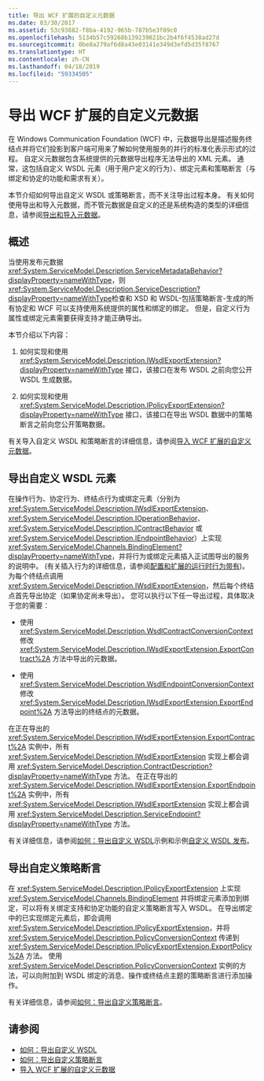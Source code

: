 ```yaml
---
title: 导出 WCF 扩展的自定义元数据
ms.date: 03/30/2017
ms.assetid: 53c93882-f8ba-4192-965b-787b5e3f09c0
ms.openlocfilehash: 5134b57c59268b139239021bc2b4f6f4538ad27d
ms.sourcegitcommit: 0be8a279af6d8a43e03141e349d3efd5d35f8767
ms.translationtype: HT
ms.contentlocale: zh-CN
ms.lasthandoff: 04/18/2019
ms.locfileid: "59334505"
---
```

# <a name="exporting-custom-metadata-for-a-wcf-extension"></a>导出 WCF 扩展的自定义元数据
在 Windows Communication Foundation (WCF) 中，元数据导出是描述服务终结点并将它们投影到客户端可用来了解如何使用服务的并行的标准化表示形式的过程。 自定义元数据包含系统提供的元数据导出程序无法导出的 XML 元素。 通常，这包括自定义 WSDL 元素（用于用户定义的行为）、绑定元素和策略断言（与绑定和协定的功能和需求有关）。  
  
 本节介绍如何导出自定义 WSDL 或策略断言，而不关注导出过程本身。 有关如何使用导出和导入元数据，而不管元数据是自定义的还是系统构造的类型的详细信息，请参阅[导出和导入元数据](../../../../docs/framework/wcf/feature-details/exporting-and-importing-metadata.md)。  
  
## <a name="overview"></a>概述  
 当使用发布元数据<xref:System.ServiceModel.Description.ServiceMetadataBehavior?displayProperty=nameWithType>，则<xref:System.ServiceModel.Description.ServiceDescription?displayProperty=nameWithType>检查和 XSD 和 WSDL-包括策略断言-生成的所有协定和 WCF 可以支持使用系统提供的属性和绑定的绑定。 但是，自定义行为属性或绑定元素需要获得支持才能正确导出。  
  
 本节介绍以下内容：  
  
1. 如何实现和使用 <xref:System.ServiceModel.Description.IWsdlExportExtension?displayProperty=nameWithType> 接口，该接口在发布 WSDL 之前向您公开 WSDL 生成数据。  
  
2. 如何实现和使用 <xref:System.ServiceModel.Description.IPolicyExportExtension?displayProperty=nameWithType> 接口，该接口在导出 WSDL 数据中的策略断言之前向您公开策略数据。  
  
 有关导入自定义 WSDL 和策略断言的详细信息，请参阅[导入 WCF 扩展的自定义元数据](../../../../docs/framework/wcf/extending/importing-custom-metadata-for-a-wcf-extension.md)。  
  
## <a name="exporting-custom-wsdl-elements"></a>导出自定义 WSDL 元素  
 在操作行为、协定行为、终结点行为或绑定元素（分别为 <xref:System.ServiceModel.Description.IWsdlExportExtension>、<xref:System.ServiceModel.Description.IOperationBehavior>、<xref:System.ServiceModel.Description.IContractBehavior> 或 <xref:System.ServiceModel.Description.IEndpointBehavior>）上实现 <xref:System.ServiceModel.Channels.BindingElement?displayProperty=nameWithType>，并将行为或绑定元素插入正试图导出的服务的说明中。 (有关插入行为的详细信息，请参阅[配置和扩展的运行时行为带有](../../../../docs/framework/wcf/extending/configuring-and-extending-the-runtime-with-behaviors.md))。 为每个终结点调用 <xref:System.ServiceModel.Description.IWsdlExportExtension>，然后每个终结点首先导出协定（如果协定尚未导出）。 您可以执行以下任一导出过程，具体取决于您的需要：  
  
-   使用 <xref:System.ServiceModel.Description.WsdlContractConversionContext> 修改 <xref:System.ServiceModel.Description.IWsdlExportExtension.ExportContract%2A> 方法中导出的元数据。  
  
-   使用 <xref:System.ServiceModel.Description.WsdlEndpointConversionContext> 修改 <xref:System.ServiceModel.Description.IWsdlExportExtension.ExportEndpoint%2A> 方法导出的终结点的元数据。  
  
 在正在导出的 <xref:System.ServiceModel.Description.IWsdlExportExtension.ExportContract%2A> 实例中，所有 <xref:System.ServiceModel.Description.IWsdlExportExtension> 实现上都会调用 <xref:System.ServiceModel.Description.ContractDescription?displayProperty=nameWithType> 方法。  在正在导出的 <xref:System.ServiceModel.Description.IWsdlExportExtension.ExportEndpoint%2A> 实例中，所有 <xref:System.ServiceModel.Description.IWsdlExportExtension> 实现上都会调用 <xref:System.ServiceModel.Description.ServiceEndpoint?displayProperty=nameWithType> 方法。  
  
 有关详细信息，请参阅[如何：导出自定义 WSDL](../../../../docs/framework/wcf/extending/how-to-export-custom-wsdl.md)示例和示例[自定义 WSDL 发布](../../../../docs/framework/wcf/samples/custom-wsdl-publication.md)。  
  
## <a name="exporting-custom-policy-assertions"></a>导出自定义策略断言  
 在 <xref:System.ServiceModel.Description.IPolicyExportExtension> 上实现 <xref:System.ServiceModel.Channels.BindingElement> 并将绑定元素添加到绑定，可以将有关绑定支持和协定功能的自定义策略断言写入 WSDL。 在导出绑定中的已实现绑定元素后，即会调用 <xref:System.ServiceModel.Description.IPolicyExportExtension>，并将 <xref:System.ServiceModel.Description.PolicyConversionContext> 传递到 <xref:System.ServiceModel.Description.IPolicyExportExtension.ExportPolicy%2A> 方法。 使用 <xref:System.ServiceModel.Description.PolicyConversionContext> 实例的方法，可以向附加到 WSDL 绑定的消息、操作或终结点主题的策略断言进行添加操作。  
  
 有关详细信息，请参阅[如何：导出自定义策略断言](../../../../docs/framework/wcf/extending/how-to-export-custom-policy-assertions.md)。  
  
## <a name="see-also"></a>请参阅

- [如何：导出自定义 WSDL](../../../../docs/framework/wcf/extending/how-to-export-custom-wsdl.md)
- [如何：导出自定义策略断言](../../../../docs/framework/wcf/extending/how-to-export-custom-policy-assertions.md)
- [导入 WCF 扩展的自定义元数据](../../../../docs/framework/wcf/extending/importing-custom-metadata-for-a-wcf-extension.md)
